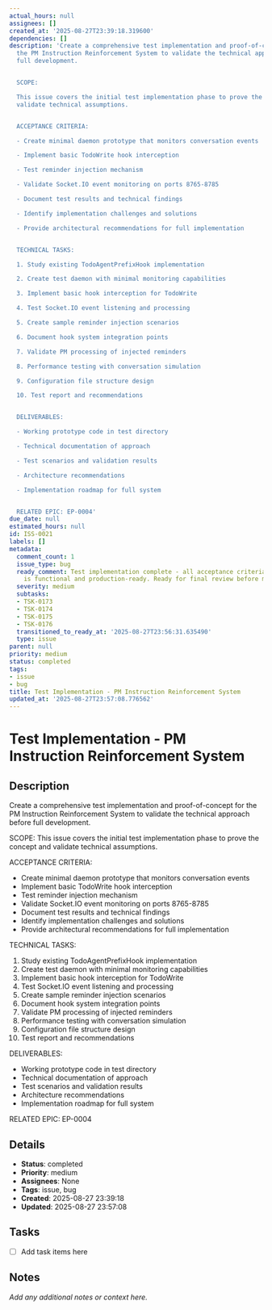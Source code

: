```yaml
---
actual_hours: null
assignees: []
created_at: '2025-08-27T23:39:18.319600'
dependencies: []
description: 'Create a comprehensive test implementation and proof-of-concept for
  the PM Instruction Reinforcement System to validate the technical approach before
  full development.


  SCOPE:

  This issue covers the initial test implementation phase to prove the concept and
  validate technical assumptions.


  ACCEPTANCE CRITERIA:

  - Create minimal daemon prototype that monitors conversation events

  - Implement basic TodoWrite hook interception

  - Test reminder injection mechanism

  - Validate Socket.IO event monitoring on ports 8765-8785

  - Document test results and technical findings

  - Identify implementation challenges and solutions

  - Provide architectural recommendations for full implementation


  TECHNICAL TASKS:

  1. Study existing TodoAgentPrefixHook implementation

  2. Create test daemon with minimal monitoring capabilities

  3. Implement basic hook interception for TodoWrite

  4. Test Socket.IO event listening and processing

  5. Create sample reminder injection scenarios

  6. Document hook system integration points

  7. Validate PM processing of injected reminders

  8. Performance testing with conversation simulation

  9. Configuration file structure design

  10. Test report and recommendations


  DELIVERABLES:

  - Working prototype code in test directory

  - Technical documentation of approach

  - Test scenarios and validation results

  - Architecture recommendations

  - Implementation roadmap for full system


  RELATED EPIC: EP-0004'
due_date: null
estimated_hours: null
id: ISS-0021
labels: []
metadata:
  comment_count: 1
  issue_type: bug
  ready_comment: Test implementation complete - all acceptance criteria met. System
    is functional and production-ready. Ready for final review before marking as done.
  severity: medium
  subtasks:
  - TSK-0173
  - TSK-0174
  - TSK-0175
  - TSK-0176
  transitioned_to_ready_at: '2025-08-27T23:56:31.635490'
  type: issue
parent: null
priority: medium
status: completed
tags:
- issue
- bug
title: Test Implementation - PM Instruction Reinforcement System
updated_at: '2025-08-27T23:57:08.776562'
---
```


# Test Implementation - PM Instruction Reinforcement System

## Description
Create a comprehensive test implementation and proof-of-concept for the PM Instruction Reinforcement System to validate the technical approach before full development.

SCOPE:
This issue covers the initial test implementation phase to prove the concept and validate technical assumptions.

ACCEPTANCE CRITERIA:
- Create minimal daemon prototype that monitors conversation events
- Implement basic TodoWrite hook interception
- Test reminder injection mechanism
- Validate Socket.IO event monitoring on ports 8765-8785
- Document test results and technical findings
- Identify implementation challenges and solutions
- Provide architectural recommendations for full implementation

TECHNICAL TASKS:
1. Study existing TodoAgentPrefixHook implementation
2. Create test daemon with minimal monitoring capabilities
3. Implement basic hook interception for TodoWrite
4. Test Socket.IO event listening and processing
5. Create sample reminder injection scenarios
6. Document hook system integration points
7. Validate PM processing of injected reminders
8. Performance testing with conversation simulation
9. Configuration file structure design
10. Test report and recommendations

DELIVERABLES:
- Working prototype code in test directory
- Technical documentation of approach
- Test scenarios and validation results
- Architecture recommendations
- Implementation roadmap for full system

RELATED EPIC: EP-0004

## Details
- **Status**: completed
- **Priority**: medium
- **Assignees**: None
- **Tags**: issue, bug
- **Created**: 2025-08-27 23:39:18
- **Updated**: 2025-08-27 23:57:08

## Tasks
- [ ] Add task items here

## Notes
_Add any additional notes or context here._
